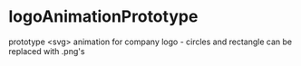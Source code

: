 # logoAnimationPrototype
prototype &lt;svg> animation for company logo - circles and rectangle can be replaced with .png's
